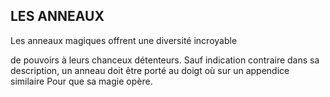 ## LES ANNEAUX


Les anneaux magiques offrent une diversité incroyable

de pouvoirs à leurs chanceux détenteurs. Sauf indication
contraire dans sa description, un anneau doit être porté au
doigt où sur un appendice similaire Pour que sa magie opère.
